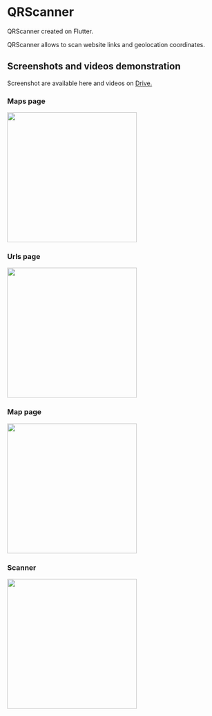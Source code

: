 # QRScanner
QRScanner created on Flutter.

QRScanner allows to scan website links and geolocation coordinates.

## Screenshots and videos demonstration
Screenshot are available here and videos on [Drive.](https://drive.google.com/drive/folders/1mqsh6dFyifI2PnQubANNLaVqhJ6pttzv?usp=sharing)
### Maps page
<img src="https://i.gyazo.com/33a5a9eb1e1137bbd2729b74444ef424.jpg" width="300px">

### Urls page
<img src="https://i.gyazo.com/9ec1a09a7e9490039b02cb8ba314a2da.jpg" width="300px">

### Map page
<img src="https://i.gyazo.com/5452ec232a8c45799b296b4befde79bd.jpg" width="300px">

### Scanner
<img src="https://i.gyazo.com/7e97fc3f24cdd214066aa6460908379d.jpg" width="300px">
